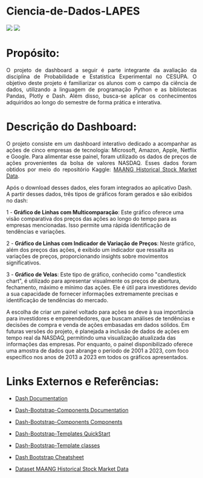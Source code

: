 # Ciencia-de-Dados-LAPES

<img src="/Assets/img/img1.png">
<img src="/Assets/img/img2.png">

# Propósito:

<p style="text-align: justify">O projeto de dashboard a seguir é parte integrante da avaliação da disciplina de Probabilidade e Estatística Experimental no CESUPA. O objetivo deste projeto é familiarizar os alunos com o campo da ciência de dados, utilizando a linguagem de programação Python e as bibliotecas Pandas, Plotly e Dash. Além disso, busca-se aplicar os conhecimentos adquiridos ao longo do semestre de forma prática e interativa.

# Descrição do Dashboard:


<p style="text-align: justify;">O projeto consiste em um dashboard interativo dedicado a acompanhar as ações de cinco empresas de tecnologia: Microsoft, Amazon, Apple, Netflix e Google. Para alimentar esse painel, foram utilizado os dados de preços de ações provenientes da bolsa de valores NASDAQ. Esses dados foram obtidos por meio do repositório Kaggle: <a href="https://www.kaggle.com/datasets/soumendraprasad/stock">MAANG Historical Stock Market Data</a>.</p>

Após o download desses dados, eles foram integrados ao aplicativo Dash. A partir desses dados, três tipos de gráficos foram gerados e são exibidos no dash:

1 - **Gráfico de Linhas com Multicomparação**: Este gráfico oferece uma visão comparativa dos preços das ações ao longo do tempo para as empresas mencionadas. Isso permite uma rápida identificação de tendências e variações.

2 - **Gráfico de Linhas com Indicador de Variação de Preços**: Neste gráfico, além dos preços das ações, é exibido um indicador que ressalta as variações de preços, proporcionando insights sobre movimentos significativos.

3 - **Gráfico de Velas**: Este tipo de gráfico, conhecido como "candlestick chart", é utilizado para apresentar visualmente os preços de abertura, fechamento, máximo e mínimo das ações. Ele é útil para investidores devido a sua capacidade de fornecer informações extremamente precisas e identificação de tendências do mercado. 

A escolha de criar um painel voltado para ações se deve à sua importância para investidores e empreendedores, que buscam análises de tendências e decisões de compra e venda de ações embasadas em dados sólidos. Em futuras versões do projeto, é planejada a inclusão de dados de ações em tempo real da NASDAQ, permitindo uma visualização atualizada das informações das empresas. Por enquanto, o painel disponibilizado oferece uma amostra de dados que abrange o período de 2001 a 2023, com foco específico nos anos de 2013 a 2023 em todos os gráficos apresentados.

# Links Externos e Referências:

- <a href="https://dash.plotly.com">Dash Documentation</a>

- <a href="https://dash-bootstrap-components.opensource.faculty.ai/docs/">Dash-Bootstrap-Components Documentation</a>

- <a href="https://dash-bootstrap-components.opensource.faculty.ai/docs/components/">Dash-Bootstrap-Components Components</a>

- <a href="https://github.com/AnnMarieW/dash-bootstrap-templates">Dash-Bootstrap-Templates QuickStart</a>

- <a href="https://hellodash.pythonanywhere.com/bootstrap-utility-classes/bootstrap-utility-classes#background">Dash-Bootstrap-Template classes</a>

- <a href="https://dashcheatsheet.pythonanywhere.com">Dash Bootstrap Cheatsheet</a> 

- <a href="https://www.kaggle.com/datasets/soumendraprasad/stock">Dataset MAANG Historical Stock Market Data</a> 

</p>
